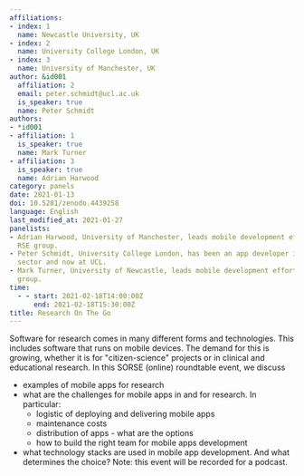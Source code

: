 ```yaml
---
affiliations:
- index: 1
  name: Newcastle University, UK
- index: 2
  name: University College London, UK
- index: 3
  name: University of Manchester, UK
author: &id001
  affiliation: 2
  email: peter.schmidt@ucl.ac.uk
  is_speaker: true
  name: Peter Schmidt
authors:
- *id001
- affiliation: 1
  is_speaker: true
  name: Mark Turner
- affiliation: 3
  is_speaker: true
  name: Adrian Harwood
category: panels
date: 2021-01-13
doi: 10.5281/zenodo.4439258
language: English
last_modified_at: 2021-01-27
panelists:
- Adrian Harwood, University of Manchester, leads mobile development efforts in his
  RSE group.
- Peter Schmidt, University College London, has been an app developer in the private
  sector and now at UCL.
- Mark Turner, University of Newcastle, leads mobile development efforts in his RSE
  group.
time:
  - - start: 2021-02-18T14:00:00Z
      end: 2021-02-18T15:30:00Z
title: Research On The Go
---
```


Software for research comes in many different forms and technologies. This includes software that runs on mobile devices. The demand for this is growing, whether it is for "citizen-science" projects or in clinical and educational research. In this SORSE (online) roundtable event, we discuss
* examples of mobile apps for research
* what are the challenges for mobile apps in and for research. In particular:
  * logistic of deploying and delivering mobile apps
  * maintenance costs
  * distribution of apps - what are the options
  * how to build the right team for mobile apps development
* what technology stacks are used in mobile app development. And what determines the choice?
Note: this event will be recorded for a podcast.
